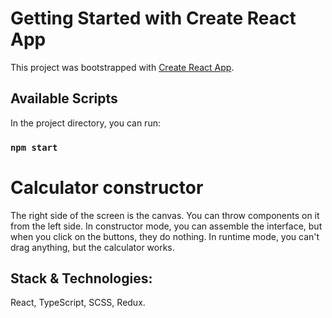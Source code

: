 # Getting Started with Create React App

This project was bootstrapped with [Create React App](https://github.com/facebook/create-react-app).

## Available Scripts

In the project directory, you can run:

### `npm start`

# Сalculator constructor

The right side of the screen is the canvas. You can throw components on it from the left side. In constructor mode, you can assemble the interface, but when you click on the buttons, they do nothing. In runtime mode, you can't drag anything, but the calculator works.

## Stack & Technologies: 

React, TypeScript, SCSS, Redux.
